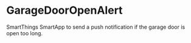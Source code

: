 # GarageDoorOpenAlert
SmartThings SmartApp to send a push notification if the garage door is open too long.
